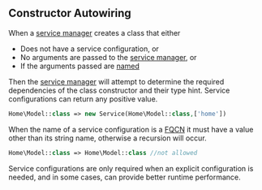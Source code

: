 ## Constructor Autowiring
When a [service manager](https://github.com/mvc5/framework/blob/master/src/Service/Manager/ServiceManager.php) creates a class that either

* Does not have a service configuration, or
* No arguments are passed to the [service manager](https://github.com/mvc5/framework/blob/master/src/Service/Manager/ServiceManager.php), or
* If the arguments passed are <a href="#named-arguments-and-plugins">named</a>

Then the [service manager](https://github.com/mvc5/framework/blob/master/src/Service/Manager/ServiceManager.php) will attempt to determine the required dependencies of the class constructor and their type hint. Service configurations can return any positive value.

```php
Home\Model::class => new Service(Home\Model::class,['home'])
```

When the name of a service configuration is a <a href="https://en.wikipedia.org/wiki/Fully_qualified_name">FQCN</a> it must have a value other than its string name, otherwise a recursion will occur.

```php
Home\Model::class => Home\Model::class //not allowed
```

Service configurations are only required when an explicit configuration is needed, and in some cases, can provide better runtime performance.
